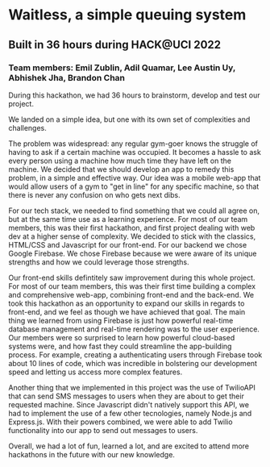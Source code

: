 # Waitless, a simple queuing system 
## Built in 36 hours during HACK@UCI 2022
### Team members: Emil Zublin, Adil Quamar, Lee Austin Uy, Abhishek Jha, Brandon Chan

During this hackathon, we had 36 hours to brainstorm, develop and test our project.

We landed on a simple idea, but one with its own set of complexities and challenges. 

The problem was widespread: any regular gym-goer knows the struggle of having to ask if a certain machine was occupied. It becomes a hassle to ask every person using a machine how much time they have left on the machine. We decided that we should develop an app to remedy this problem, in a simple and effective way. Our idea was a mobile web-app that would allow users of a gym to "get in line" for any specific machine, so that there is never any confusion on who gets next dibs.

For our tech stack, we needed to find something that we could all agree on, but at the same time use as a learning experience. For most of our team members, this was their first hackathon, and first project dealing with web dev at a higher sense of complexity. We decided to stick with the classics, HTML/CSS and Javascript for our front-end. For our backend we chose Google Firebase. We chose Firebase because we were aware of its unique strengths and how we could leverage those strengths.

Our front-end skills defintitely saw improvement during this whole project. For most of our team members, this was their first time building a complex and comprehensive web-app, combining front-end and the back-end. We took this hackathon as an opportunity to expand our skills in regards to front-end, and we feel as though we have achieved that goal.
The main thing we learned from using Firebase is just how powerful real-time database management and real-time rendering was to the user experience. Our members were so surprised to learn how powerful cloud-based systems were, and how fast they could streamline the app-building process. For example, creating a authenticating users through Firebase took about 10 lines of code, which was incredible in bolstering our development speed and letting us access more complex features.

Another thing that we implemented in this project was the use of TwilioAPI that can send SMS messages to users when they are about to get their requested machine. Since Javascript didn't natively support this API, we had to implement the use of a few other tecnologies, namely Node.js and Express.js. With their powers combined, we were able to add Twilio functionality into our app to send out messages to users.

Overall, we had a lot of fun, learned a lot, and are excited to attend more hackathons in the future with our new knowledge.

